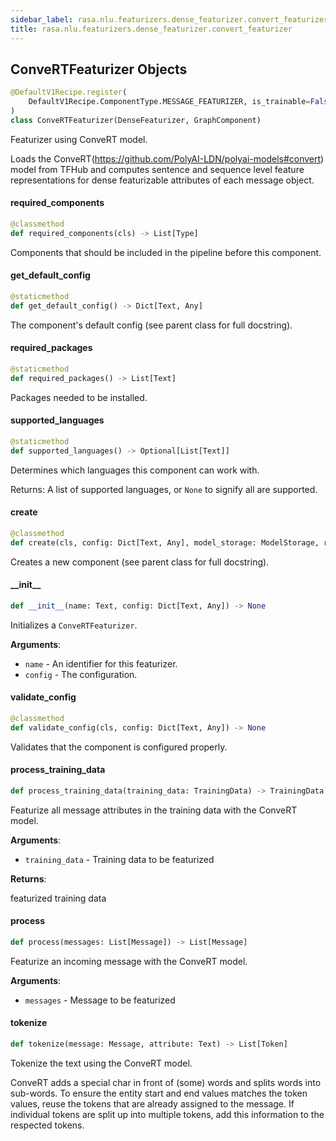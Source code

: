 ```yaml
---
sidebar_label: rasa.nlu.featurizers.dense_featurizer.convert_featurizer
title: rasa.nlu.featurizers.dense_featurizer.convert_featurizer
---
```

## ConveRTFeaturizer Objects

```python
@DefaultV1Recipe.register(
    DefaultV1Recipe.ComponentType.MESSAGE_FEATURIZER, is_trainable=False
)
class ConveRTFeaturizer(DenseFeaturizer, GraphComponent)
```

Featurizer using ConveRT model.

Loads the ConveRT(https://github.com/PolyAI-LDN/polyai-models#convert)
model from TFHub and computes sentence and sequence level feature representations
for dense featurizable attributes of each message object.

#### required\_components

```python
@classmethod
def required_components(cls) -> List[Type]
```

Components that should be included in the pipeline before this component.

#### get\_default\_config

```python
@staticmethod
def get_default_config() -> Dict[Text, Any]
```

The component&#x27;s default config (see parent class for full docstring).

#### required\_packages

```python
@staticmethod
def required_packages() -> List[Text]
```

Packages needed to be installed.

#### supported\_languages

```python
@staticmethod
def supported_languages() -> Optional[List[Text]]
```

Determines which languages this component can work with.

Returns: A list of supported languages, or `None` to signify all are supported.

#### create

```python
@classmethod
def create(cls, config: Dict[Text, Any], model_storage: ModelStorage, resource: Resource, execution_context: ExecutionContext) -> ConveRTFeaturizer
```

Creates a new component (see parent class for full docstring).

#### \_\_init\_\_

```python
def __init__(name: Text, config: Dict[Text, Any]) -> None
```

Initializes a `ConveRTFeaturizer`.

**Arguments**:

- `name` - An identifier for this featurizer.
- `config` - The configuration.

#### validate\_config

```python
@classmethod
def validate_config(cls, config: Dict[Text, Any]) -> None
```

Validates that the component is configured properly.

#### process\_training\_data

```python
def process_training_data(training_data: TrainingData) -> TrainingData
```

Featurize all message attributes in the training data with the ConveRT model.

**Arguments**:

- `training_data` - Training data to be featurized
  

**Returns**:

  featurized training data

#### process

```python
def process(messages: List[Message]) -> List[Message]
```

Featurize an incoming message with the ConveRT model.

**Arguments**:

- `messages` - Message to be featurized

#### tokenize

```python
def tokenize(message: Message, attribute: Text) -> List[Token]
```

Tokenize the text using the ConveRT model.

ConveRT adds a special char in front of (some) words and splits words into
sub-words. To ensure the entity start and end values matches the token values,
reuse the tokens that are already assigned to the message. If individual tokens
are split up into multiple tokens, add this information to the
respected tokens.

